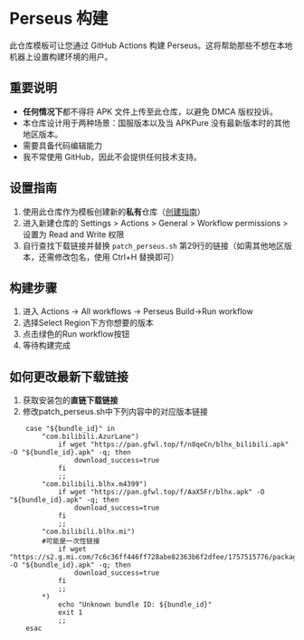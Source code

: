 # Perseus 构建

此仓库模板可让您通过 GitHub Actions 构建 Perseus。这将帮助那些不想在本地机器上设置构建环境的用户。

## 重要说明
- **任何情况下**都不得将 APK 文件上传至此仓库，以避免 DMCA 版权投诉。
- 本仓库设计用于两种场景：国服版本以及当 APKPure 没有最新版本时的其他地区版本。
- 需要具备代码编辑能力
- 我不常使用 GitHub，因此不会提供任何技术支持。

## 设置指南
1. 使用此仓库作为模板创建新的**私有**仓库（[创建指南](https://docs.github.com/en/repositories/creating-and-managing-repositories/creating-a-repository-from-a-template)）
2. 进入新建仓库的 Settings > Actions > General > Workflow permissions > 设置为 Read and Write 权限
3. 自行查找下载链接并替换 `patch_perseus.sh` 第29行的链接（如需其他地区版本，还需修改包名，使用 Ctrl+H 替换即可）

## 构建步骤
1. 进入 Actions -> All workflows -> Perseus Build->Run workflow
2. 选择Select Region下方你想要的版本
3. 点击绿色的Run workflow按钮
4. 等待构建完成

## 如何更改最新下载链接
1. 获取安装包的**直链下载链接**
2. 修改patch_perseus.sh中下列内容中的对应版本链接

```
    case "${bundle_id}" in
        "com.bilibili.AzurLane")
            if wget "https://pan.gfwl.top/f/n8qeCn/blhx_bilibili.apk" -O "${bundle_id}.apk" -q; then
                download_success=true
            fi
            ;;
        "com.bilibili.blhx.m4399")
            if wget "https://pan.gfwl.top/f/AaX5Fr/blhx.apk" -O "${bundle_id}.apk" -q; then
                download_success=true
            fi
            ;;
        "com.bilibili.blhx.mi")
        #可能是一次性链接
            if wget "https://s2.g.mi.com/7c6c36ff446ff728abe82363b6f2dfee/1757515776/package/AppStore/0778a75f7e0e64c5cb140f92866c2794ec0f2a02a/eyJhcGt2Ijo5NjExLCJuYW1lIjoiY29tLmJpbGliaWxpLmJsaHgubWkiLCJ2ZXJzaW9uIjoiMS4wIiwiY2lkIjoibWVuZ18xNDM5XzM0NV9hbmRyb2lkIiwibWQ1IjpmYWxzZX0/ce915ecd41db4e3016302cda639993a0" -O "${bundle_id}.apk" -q; then
                download_success=true
            fi
            ;;
        *)
            echo "Unknown bundle ID: ${bundle_id}"
            exit 1
            ;;
    esac
```

